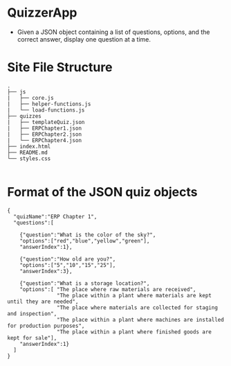 # QuizzerApp
* Given a JSON object containing a list of questions, options, and the correct answer, display one question at a time.


# Site File Structure
```
.
├── js
|   ├── core.js
|   ├── helper-functions.js
|   └── load-functions.js
├── quizzes
|   ├── templateQuiz.json
|   ├── ERPChapter1.json
|   ├── ERPChapter2.json
|   └── ERPChapter4.json
├── index.html
├── README.md
└── styles.css
    
```

# Format of the JSON quiz objects
```
{
  "quizName":"ERP Chapter 1",
  "questions":[
  
    {"question":"What is the color of the sky?",
    "options":["red","blue","yellow","green"],
    "answerIndex":1},
    
    {"question":"How old are you?",
    "options":["5","10","15","25"],
    "answerIndex":3},
    
    {"question":"What is a storage location?",
    "options":[ "The place where raw materials are received",
                "The place within a plant where materials are kept until they are needed",
                "The place where materials are collected for staging and inspection",
                "The place within a plant where machines are installed for production purposes",
                "The place within a plant where finished goods are kept for sale"],
    "answerIndex":1}
  ]
}
```

